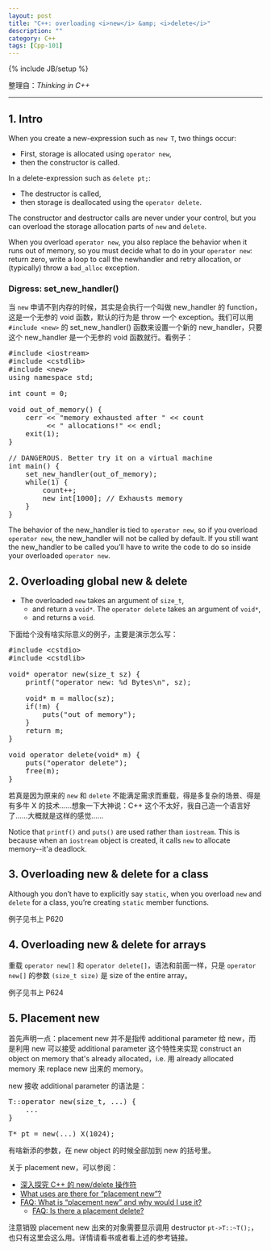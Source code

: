 ```yaml
---
layout: post
title: "C++: overloading <i>new</i> &amp; <i>delete</i>"
description: ""
category: C++
tags: [Cpp-101]
---
```

{% include JB/setup %}

整理自：_Thinking in C++_

-----

## 1. Intro

When you create a new-expression such as `new T`, two things occur: 

* First, storage is allocated using `operator new`, 
* then the constructor is called.

In a delete-expression such as `delete pt;`: 

* The destructor is called, 
* then storage is deallocated using the `operator delete`. 

The constructor and destructor calls are never under your control, but you can overload the storage allocation parts of `new` and `delete`.

When you overload `operator new`, you also replace the behavior when it runs out of memory, so you must decide what to do in your `operator new`: return zero, write a loop to call the newhandler and retry allocation, or (typically) throw a `bad_alloc` exception.

### Digress: set_new_handler()

当 `new` 申请不到内存的时候，其实是会执行一个叫做 new_handler 的 function，这是一个无参的 void 函数，默认的行为是 throw 一个 exception。我们可以用 `#include <new>` 的 set_new_handler() 函数来设置一个新的 new_handler，只要这个 new_handler 是一个无参的 void 函数就行。看例子：

<pre class="prettyprint linenums">
#include &lt;iostream&gt;
#include &lt;cstdlib&gt;
#include &lt;new&gt;
using namespace std;

int count = 0;

void out_of_memory() {
    cerr &lt;&lt; "memory exhausted after " &lt;&lt; count
         &lt;&lt; " allocations!" &lt;&lt; endl;
    exit(1);
}

// DANGEROUS. Better try it on a virtual machine
int main() {
    set_new_handler(out_of_memory);
    while(1) {
        count++;
        new int[1000]; // Exhausts memory
    }
}
</pre>

The behavior of the new_handler is tied to `operator new`, so if you overload `operator new`, the new_handler will not be called by default. If you still want the new_handler to be called you’ll have to write the code to do so inside your overloaded `operator new`.

## 2. Overloading global new & delete

* The overloaded `new` takes an argument of `size_t`,
	- and return a `void*`.
The `operator delete` takes an argument of `void*`, 
	- and returns a `void`.
	
下面给个没有啥实际意义的例子，主要是演示怎么写：
	
<pre class="prettyprint linenums">
#include &lt;cstdio&gt;
#include &lt;cstdlib&gt;

void* operator new(size_t sz) {
    printf("operator new: %d Bytes\n", sz);
    
	void* m = malloc(sz);
    if(!m) {
    	puts("out of memory");
	}
    return m;
}

void operator delete(void* m) {
    puts("operator delete");
    free(m);
}
</pre>

若真是因为原来的 `new` 和 `delete` 不能满足需求而重载，得是多复杂的场景、得是有多牛 X 的技术……想象一下大神说：C++ 这个不太好，我自己造一个语言好了……大概就是这样的感觉……

Notice that `printf()` and `puts()` are used rather than `iostream`. This is because when an `iostream` object is created, it calls `new` to allocate memory--it'a deadlock.

## 3. Overloading new & delete for a class

Although you don’t have to explicitly say `static`, when you overload `new` and `delete` for a class, you’re creating `static` member functions.

例子见书上 P620

## 4. Overloading new & delete for arrays

重载 `operator new[]` 和 `operator delete[]`，语法和前面一样，只是 `operator new[]` 的参数 `(size_t size)` 是 size of the entire array。

例子见书上 P624

## 5. Placement new

首先声明一点：placement new 并不是指传 additional parameter 给 new，而是利用 new 可以接受 additional parameter 这个特性来实现 construct an object on memory that's already allocated，i.e. 用 already allocated memory 来 replace new 出来的 memory。
 
new 接收 additional parameter 的语法是：

<pre class="prettyprint linenums">
T::operator new(size_t, ...) {
	...
}

T* pt = new(...) X(1024);
</pre>

有啥新添的参数，在 new object 的时候全部加到 new 的括号里。

关于 placement new，可以参阅：

- [深入探究 C++ 的 new/delete 操作符](http://kelvinh.github.io/blog/2014/04/19/research-on-operator-new-and-delete)
- [What uses are there for “placement new”?](http://stackoverflow.com/questions/222557/what-uses-are-there-for-placement-new)
- [FAQ: What is “placement new” and why would I use it?](http://isocpp.org/wiki/faq/dtors#placement-new)
	- [FAQ: Is there a placement delete?](http://isocpp.org/wiki/faq/dtors#placement-delete)
	
注意销毁 placement new 出来的对象需要显示调用 destructor `pt->T::~T();`，也只有这里会这么用。详情请看书或者看上述的参考链接。